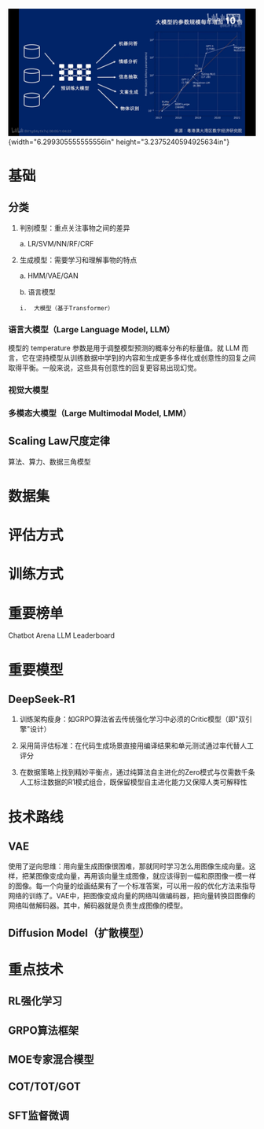 ![descript](./大模型原理与技术/media/image1.jpg){width="6.299305555555556in"
height="3.2375240594925634in"}

# 基础

## 分类

1.  判别模型：重点关注事物之间的差异

    a.  LR/SVM/NN/RF/CRF

2.  生成模型：需要学习和理解事物的特点

    a.  HMM/VAE/GAN

    b.  语言模型

        i.  大模型（基于Transformer）

### 语言大模型（Large Language Model, LLM）

模型的 temperature 参数是用于调整模型预测的概率分布的标量值。就 LLM
而言，它在坚持模型从训练数据中学到的内容和生成更多多样化或创意性的回复之间取得平衡。一般来说，这些具有创意性的回复更容易出现幻觉。

### 视觉大模型

### 多模态大模型（Large Multimodal Model, LMM）

## Scaling Law尺度定律

算法、算力、数据三角模型

# 数据集

# 评估方式

# 训练方式

# 重要榜单

Chatbot Arena LLM Leaderboard

# 重要模型

## DeepSeek-R1

1.  训练架构瘦身：如GRPO算法省去传统强化学习中必须的Critic模型（即\"双引擎\"设计）

2.  采用简评估标准：在代码生成场景直接用编译结果和单元测试通过率代替人工评分

3.  在数据策略上找到精妙平衡点，通过纯算法自主进化的Zero模式与仅需数千条人工标注数据的R1模式组合，既保留模型自主进化能力又保障人类可解释性

# 技术路线

## VAE

使用了逆向思维：用向量生成图像很困难，那就同时学习怎么用图像生成向量。这样，把某图像变成向量，再用该向量生成图像，就应该得到一幅和原图像一模一样的图像。每一个向量的绘画结果有了一个标准答案，可以用一般的优化方法来指导网络的训练了。VAE中，把图像变成向量的网络叫做编码器，把向量转换回图像的网络叫做解码器。其中，解码器就是负责生成图像的模型。

## Diffusion Model（扩散模型）

# 重点技术

## RL强化学习

## GRPO算法框架

## MOE专家混合模型

## COT/TOT/GOT

## SFT监督微调
